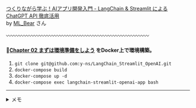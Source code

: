 [つくりながら学ぶ！AIアプリ開発入門 - LangChain & Streamlit による ChatGPT API 徹底活用](https://zenn.dev/ml_bear/books/d1f060a3f166a5)  
by [ML_Bear](https://zenn.dev/ml_bear) さん

〰️〰️〰️〰️〰️〰️〰️〰️〰️〰️〰️〰️〰️〰️〰️〰️〰️〰️〰️〰️〰️〰️〰️〰️〰️〰️〰️〰️

#### 🔸[Chapter 02 まずは環境準備をしよう](https://zenn.dev/ml_bear/books/d1f060a3f166a5/viewer/0e8fe3) をDocker上で環境構築。  
1. `git clone git@github.com:y-ns/LangChain_Streamlit_OpenAI.git`
2. `docker-compose build`
3. `docker-compose up -d`
4. `docker-compose exec langchain-streamlit-openai-app bash`  

---

<details>

<summary>メモ</summary>
  
- 実行コマンド：`streamlit run ファイル名`
- `.env` に `OPENAI_API_KEY=xxxxxxxxxxxxxxxxxxxxxxxxxxxxxxxxxxxx` を記述する。

</details>
